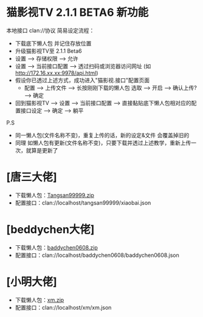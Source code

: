 # 猫影视TV 2.1.1 BETA6 新功能
本地接口 clan://协议 简易设定流程：
* 下载底下懒人包 并记住存放位置
* 升级猫影视TV至 2.1.1 Beta6
* 设置 --> 存储权限 --> 允许
* 设置 --> 当前接口配置 --> 透过扫码或浏览器访问网址 (如 http://172.16.xx.xx:9978/api.html)
* 假设你已透过上述方式，成功进入"猫影视.接口"配置页面
	* 配置 --> 上传文件 --> 长按刚刚下载的懒人包 选取 --> 开启 --> 确认上传? --> 确定
* 回到猫影视TV --> 设置 --> 当前接口配置 --> 直接黏贴底下懒人包相对应的配置接口设定 --> 确定 --> 躺平

P.S
* 同一懒人包(文件名称不变)，重复上传的话，新的设定&文件 会覆盖掉旧的
* 同理 如懒人包有更新(文件名称不变)，只要下载并透过上述教学，重新上传一次，就算是更新了

# [唐三大佬]
* 下载懒人包：[Tangsan99999.zip](https://github.com/YuanHsing/freed/raw/master/猫影视clan懒人包/Tangsan99999.zip)
* 配置接口：clan://localhost/tangsan99999/xiaobai.json


# [beddychen大佬]
* 下载懒人包：[baddychen0608.zip](https://github.com/YuanHsing/freed/raw/master/猫影视clan懒人包/baddychen0608.zip)
* 配置接口：clan://localhost/baddychen0608/baddychen0608.json


# [小明大佬]
* 下载懒人包：[xm.zip](https://github.com/YuanHsing/freed/raw/master/猫影视clan懒人包/xm.zip)
* 配置接口：clan://localhost/xm/xm.json
